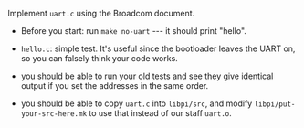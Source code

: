 Implement `uart.c` using the Broadcom document.

  - Before you start: run `make no-uart` --- it should print "hello".

  - `hello.c`: simple test.   It's useful since the bootloader leaves the
     UART on, so you can falsely think your code works.

  - you should be able to run your old tests and see they give identical 
    output if you set the addresses in the same order.

  - you should be able to copy `uart.c` into `libpi/src`, and modify
    `libpi/put-your-src-here.mk` to use that instead of our staff
    `uart.o`.
